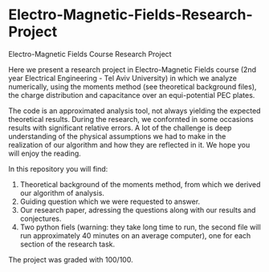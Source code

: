 # Electro-Magnetic-Fields-Research-Project
Electro-Magnetic Fields Course Research Project

Here we present a research project in Electro-Magnetic Fields course (2nd year Electrical Engineering - Tel Aviv University)
in which we analyze numerically, using the moments method (see theoretical background files), the charge distribution and capacitance over
an equi-potential PEC plates.

The code is an approximated analysis tool, not always yielding the expected theoretical results.
During the research, we confornted in some occasions results with significant relative errors. A lot of the challenge is deep understanding of
the physical assumptions we had to make in the realization of our algorithm and how they are reflected in it.
We hope you will enjoy the reading.

In this repository you will find:
1. Theoretical background of the moments method, from which we derived our algorithm of analysis.
2. Guiding question which we were requested to answer.
3. Our research paper, adressing the questions along with our results and conjectures.
4. Two python fiels (warning: they take long time to run, the second file will run approximately 40 minutes on an average computer), one for each
section of the research task.


The project was graded with 100/100.

